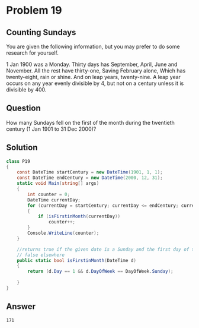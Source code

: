 # Problem 19 
## Counting Sundays

You are given the following information, but you may prefer to do some research for yourself.

1 Jan 1900 was a Monday.
Thirty days has September,
April, June and November.
All the rest have thirty-one,
Saving February alone,
Which has twenty-eight, rain or shine.
And on leap years, twenty-nine.
A leap year occurs on any year evenly divisible by 4, but not on a century unless it is divisible by 400.

## Question
How many Sundays fell on the first of the month during the twentieth century (1 Jan 1901 to 31 Dec 2000)?

## Solution

```csharp
class P19
{
    const DateTime startCentury = new DateTime(1901, 1, 1);
    const DateTime endCentury = new DateTime(2000, 12, 31);
    static void Main(string[] args)
    {
        int counter = 0;
        DateTime currentDay;
        for (currentDay = startCentury; currentDay <= endCentury; currentDay = currentDay.AddDays(1))
        {
            if (isFirstinMonth(currentDay))
                counter++;
        }
        Console.WriteLine(counter);
    }

    //returns true if the given date is a Sunday and the first day of the month,
    // false elsewhere
    public static bool isFirstinMonth(DateTime d)
    {
        return (d.Day == 1 && d.DayOfWeek == DayOfWeek.Sunday);
        
    }
}
```

## Answer
`171`